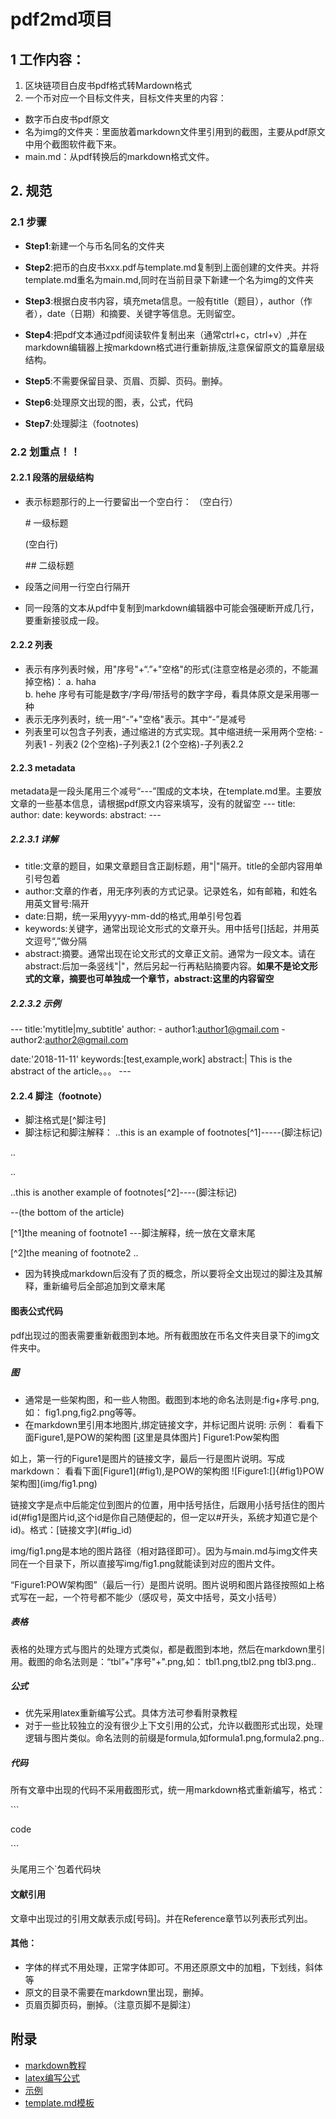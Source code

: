 # pdf2md项目


## 1 工作内容：
1. 区块链项目白皮书pdf格式转Mardown格式
2. 一个币对应一个目标文件夹，目标文件夹里的内容：
  - 数字币白皮书pdf原文
  - 名为img的文件夹：里面放着markdown文件里引用到的截图，主要从pdf原文中用个截图软件截下来。
  - main.md：从pdf转换后的markdown格式文件。


## 2. 规范

### 2.1 步骤
- **Step1**:新建一个与币名同名的文件夹
- **Step2**:把币的白皮书xxx.pdf与template.md复制到上面创建的文件夹。并将template.md重名为main.md,同时在当前目录下新建一个名为img的文件夹
- **Step3**:根据白皮书内容，填充meta信息。一般有title（题目），author（作者），date（日期）和摘要、关键字等信息。无则留空。

- **Step4**:把pdf文本通过pdf阅读软件复制出来（通常ctrl+c，ctrl+v）,并在markdown编辑器上按markdown格式进行重新排版,注意保留原文的篇章层级结构。
- **Step5**:不需要保留目录、页眉、页脚、页码。删掉。
- **Step6**:处理原文出现的图，表，公式，代码
- **Step7**:处理脚注（footnotes)

### 2.2 划重点！！

#### 2.2.1 段落的层级结构
- 表示标题那行的上一行要留出一个空白行：
    （空白行）

    \# 一级标题

	(空白行)

    \##  二级标题
 
- 段落之间用一行空白行隔开
- 同一段落的文本从pdf中复制到markdown编辑器中可能会强硬断开成几行，要重新接驳成一段。


#### 2.2.2 列表
- 表示有序列表时候，用"序号"+“.”+"空格"的形式(注意空格是必须的，不能漏掉空格)：
  a. haha   
  b. hehe
序号有可能是数字/字母/带括号的数字字母，看具体原文是采用哪一种
- 表示无序列表时，统一用“-”+"空格"表示。其中“-”是减号
- 列表里可以包含子列表，通过缩进的方式实现。其中缩进统一采用两个空格:
  \- 列表1
  \- 列表2
   (2个空格)\-子列表2.1 
   (2个空格)\-子列表2.2


#### 2.2.3 metadata
metadata是一段头尾用三个减号“---”围成的文本块，在template.md里。主要放文章的一些基本信息，请根据pdf原文内容来填写，没有的就留空
\---
title:
author:
date:
keywords:
abstract:
\---


##### 2.2.3.1 详解

- title:文章的题目，如果文章题目含正副标题，用"|"隔开。title的全部内容用单引号包着
- author:文章的作者，用无序列表的方式记录。记录姓名，如有邮箱，和姓名用英文冒号:隔开
- date:日期，统一采用yyyy\-mm\-dd的格式,用单引号包着
- keywords:关键字，通常出现论文形式的文章开头。用中括号\[\]括起，并用英文逗号“,”做分隔
- abstract:摘要。通常出现在论文形式的文章正文前。通常为一段文本。请在abstract:后加一条竖线"|"，然后另起一行再粘贴摘要内容。**如果不是论文形式的文章，摘要也可单独成一个章节，abstract:这里的内容留空**

##### 2.2.3.2 示例
\---
title:'mytitle|my_subtitle'
author:
\- author1:author1@gmail.com
\- author2:author2@gmail.com

date:'2018-11-11'
keywords:[test,example,work]
abstract:|
This is the abstract of the article。。。
\---



#### 2.2.4 脚注（footnote）
- 脚注格式是[^脚注号]
- 脚注标记和脚注解释：
..this is an example of footnotes[^1]-----(脚注标记)

..

..

..this is another example of footnotes\[^2\]----(脚注标记)


--(the bottom of the article)

[^1]the meaning of footnote1 ---脚注解释，统一放在文章末尾

\[^2\]the meaning of footnote2
..
- 因为转换成markdown后没有了页的概念，所以要将全文出现过的脚注及其解释，重新编号后全部追加到文章末尾

#### 图表公式代码
pdf出现过的图表需要重新截图到本地。所有截图放在币名文件夹目录下的img文件夹中。
##### 图
- 通常是一些架构图，和一些人物图。截图到本地的命名法则是:fig+序号.png,如：
fig1.png,fig2.png等等。
- 在markdown里引用本地图片,绑定链接文字，并标记图片说明:
示例：
看看下面Figure1,是POW的架构图
[这里是具体图片]
Figure1:Pow架构图


如上，第一行的Figure1是图片的链接文字，最后一行是图片说明。写成markdown：
看看下面\[Figure1\]\(#fig1\),是POW的架构图
\![Figure1:[]{#fig1}POW架构图]\(img/fig1.png\)

链接文字是点中后能定位到图片的位置，用中括号括住，后跟用小括号括住的图片id(#fig1是图片id,这个id是你自己随便起的，但一定以#开头，系统才知道它是个id)。格式：\[链接文字\]\(#fig_id\)


img/fig1.png是本地的图片路径（相对路径即可）。因为与main.md与img文件夹同在一个目录下，所以直接写img/fig1.png就能读到对应的图片文件。


“Figure1:POW架构图”（最后一行）是图片说明。图片说明和图片路径按照如上格式写在一起，一个符号都不能少（感叹号，英文中括号，英文小括号）


##### 表格
表格的处理方式与图片的处理方式类似，都是截图到本地，然后在markdown里引用。截图的命名法则是：“tbl”+"序号"+".png,如：
tbl1.png,tbl2.png tbl3.png..


##### 公式
- 优先采用latex重新编写公式。具体方法可参看附录教程
- 对于一些比较独立的没有很少上下文引用的公式，允许以截图形式出现，处理逻辑与图片类似。命名法则的前缀是formula,如formula1.png,formula2.png..

##### 代码
所有文章中出现的代码不采用截图形式，统一用markdown格式重新编写，格式：

\```


code


\```

头尾用三个\`包着代码块

#### 文献引用
文章中出现过的引用文献表示成[号码]。并在Reference章节以列表形式列出。


#### 其他：
- 字体的样式不用处理，正常字体即可。不用还原原文中的加粗，下划线，斜体等
- 原文的目录不需要在markdown里出现，删掉。
- 页眉页脚页码，删掉。（注意页脚不是脚注）

## 附录
- [markdown教程](https://www.jianshu.com/p/1e402922ee32)
- [latex编写公式](http://mengrenzi.com/2017/06/15/Mathjax%E4%B8%8ELaTex%E5%85%AC%E5%BC%8F%E7%AE%80%E4%BB%8B/)
- [示例](https://github.com/yuiant/pdf2md/tree/master/example/bread)
- [template.md模板](https://github.com/yuiant/pdf2md/blob/master/template.md)
